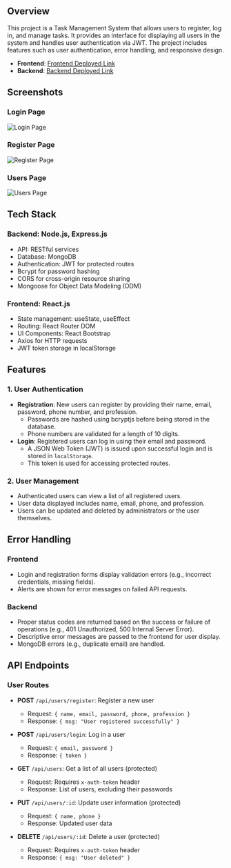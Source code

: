 ## Overview
This project is a Task Management System that allows users to register, log in, and manage tasks. It provides an interface for displaying all users in the system and handles user authentication via JWT. The project includes features such as user authentication, error handling, and responsive design.

- **Frontend**: [Frontend Deployed Link](https://66e1f65cf2f0c9704636f9e2--dazzling-starburst-c97a27.netlify.app/)
- **Backend**: [Backend Deployed Link](https://clippet-be.onrender.com/)

## Screenshots

### Login Page
![Login Page](./screenshots/login.png)

### Register Page
![Register Page](./screenshots/register.png)

### Users Page
![Users Page](./screenshots/users.png)

## Tech Stack

### Backend: Node.js, Express.js
- API: RESTful services
- Database: MongoDB
- Authentication: JWT for protected routes
- Bcrypt for password hashing
- CORS for cross-origin resource sharing
- Mongoose for Object Data Modeling (ODM)

### Frontend: React.js
- State management: useState, useEffect
- Routing: React Router DOM
- UI Components: React Bootstrap
- Axios for HTTP requests
- JWT token storage in localStorage

## Features

### 1. User Authentication
- **Registration**: New users can register by providing their name, email, password, phone number, and profession.
    - Passwords are hashed using bcryptjs before being stored in the database.
    - Phone numbers are validated for a length of 10 digits.
- **Login**: Registered users can log in using their email and password.
    - A JSON Web Token (JWT) is issued upon successful login and is stored in `localStorage`.
    - This token is used for accessing protected routes.

### 2. User Management
- Authenticated users can view a list of all registered users.
- User data displayed includes name, email, phone, and profession.
- Users can be updated and deleted by administrators or the user themselves.

## Error Handling

### Frontend
- Login and registration forms display validation errors (e.g., incorrect credentials, missing fields).
- Alerts are shown for error messages on failed API requests.

### Backend
- Proper status codes are returned based on the success or failure of operations (e.g., 401 Unauthorized, 500 Internal Server Error).
- Descriptive error messages are passed to the frontend for user display.
- MongoDB errors (e.g., duplicate email) are handled.

## API Endpoints

### User Routes
- **POST** `/api/users/register`: Register a new user
  - Request: `{ name, email, password, phone, profession }`
  - Response: `{ msg: "User registered successfully" }`

- **POST** `/api/users/login`: Log in a user
  - Request: `{ email, password }`
  - Response: `{ token }`

- **GET** `/api/users`: Get a list of all users (protected)
  - Request: Requires `x-auth-token` header
  - Response: List of users, excluding their passwords

- **PUT** `/api/users/:id`: Update user information (protected)
  - Request: `{ name, phone }`
  - Response: Updated user data

- **DELETE** `/api/users/:id`: Delete a user (protected)
  - Request: Requires `x-auth-token` header
  - Response: `{ msg: "User deleted" }`
